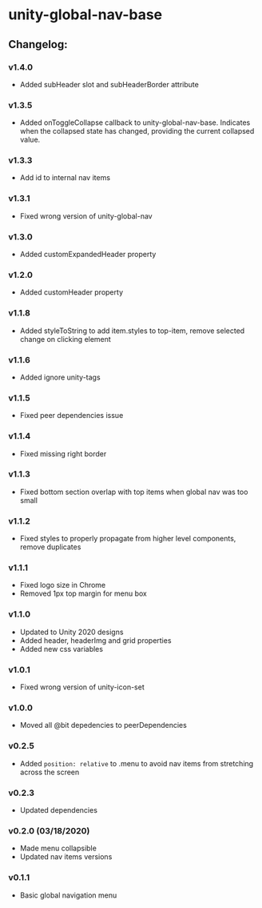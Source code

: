 # unity-global-nav-base

## Changelog:

### v1.4.0
- Added subHeader slot and subHeaderBorder attribute

### v1.3.5
- Added onToggleCollapse callback to unity-global-nav-base. Indicates when the collapsed state has changed, providing the current collapsed value.

### v1.3.3
- Add id to internal nav items

### v1.3.1
- Fixed wrong version of unity-global-nav

### v1.3.0
- Added customExpandedHeader property

### v1.2.0
- Added customHeader property

### v1.1.8
- Added styleToString to add item.styles to top-item, remove selected change on clicking element

### v1.1.6
- Added ignore unity-tags

### v1.1.5
- Fixed peer dependencies issue

### v1.1.4
- Fixed missing right border

### v1.1.3
- Fixed bottom section overlap with top items when global nav was too small

### v1.1.2
- Fixed styles to properly propagate from higher level components, remove duplicates

### v1.1.1
- Fixed logo size in Chrome
- Removed 1px top margin for menu box

### v1.1.0
- Updated to Unity 2020 designs
- Added header, headerImg and grid properties
- Added new css variables

### v1.0.1
- Fixed wrong version of unity-icon-set

### v1.0.0
- Moved all @bit depedencies to peerDependencies

### v0.2.5
- Added `position: relative` to .menu to avoid nav items from stretching across the screen

### v0.2.3
- Updated dependencies

### v0.2.0 (03/18/2020)
- Made menu collapsible
- Updated nav items versions

### v0.1.1
- Basic global navigation menu
